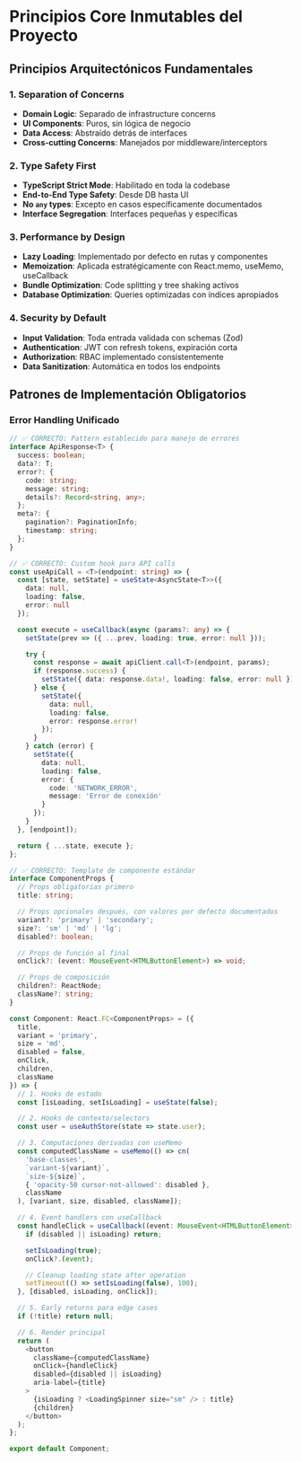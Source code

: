 # Principios Core Inmutables del Proyecto

## Principios Arquitectónicos Fundamentales

### 1. Separation of Concerns
- **Domain Logic**: Separado de infrastructure concerns
- **UI Components**: Puros, sin lógica de negocio
- **Data Access**: Abstraído detrás de interfaces
- **Cross-cutting Concerns**: Manejados por middleware/interceptors

### 2. Type Safety First
- **TypeScript Strict Mode**: Habilitado en toda la codebase
- **End-to-End Type Safety**: Desde DB hasta UI
- **No `any` types**: Excepto en casos específicamente documentados
- **Interface Segregation**: Interfaces pequeñas y específicas

### 3. Performance by Design
- **Lazy Loading**: Implementado por defecto en rutas y componentes
- **Memoization**: Aplicada estratégicamente con React.memo, useMemo, useCallback
- **Bundle Optimization**: Code splitting y tree shaking activos
- **Database Optimization**: Queries optimizadas con índices apropiados

### 4. Security by Default
- **Input Validation**: Toda entrada validada con schemas (Zod)
- **Authentication**: JWT con refresh tokens, expiración corta
- **Authorization**: RBAC implementado consistentemente
- **Data Sanitization**: Automática en todos los endpoints

## Patrones de Implementación Obligatorios

### Error Handling Unificado

```typescript
// ✅ CORRECTO: Pattern establecido para manejo de errores
interface ApiResponse<T> {
  success: boolean;
  data?: T;
  error?: {
    code: string;
    message: string;
    details?: Record<string, any>;
  };
  meta?: {
    pagination?: PaginationInfo;
    timestamp: string;
  };
}

// ✅ CORRECTO: Custom hook para API calls
const useApiCall = <T>(endpoint: string) => {
  const [state, setState] = useState<AsyncState<T>>({
    data: null,
    loading: false,
    error: null
  });

  const execute = useCallback(async (params?: any) => {
    setState(prev => ({ ...prev, loading: true, error: null }));

    try {
      const response = await apiClient.call<T>(endpoint, params);
      if (response.success) {
        setState({ data: response.data!, loading: false, error: null });
      } else {
        setState({
          data: null,
          loading: false,
          error: response.error!
        });
      }
    } catch (error) {
      setState({
        data: null,
        loading: false,
        error: {
          code: 'NETWORK_ERROR',
          message: 'Error de conexión'
        }
      });
    }
  }, [endpoint]);

  return { ...state, execute };
};

// ✅ CORRECTO: Template de componente estándar
interface ComponentProps {
  // Props obligatorias primero
  title: string;

  // Props opcionales después, con valores por defecto documentados
  variant?: 'primary' | 'secondary';
  size?: 'sm' | 'md' | 'lg';
  disabled?: boolean;

  // Props de función al final
  onClick?: (event: MouseEvent<HTMLButtonElement>) => void;

  // Props de composición
  children?: ReactNode;
  className?: string;
}

const Component: React.FC<ComponentProps> = ({
  title,
  variant = 'primary',
  size = 'md',
  disabled = false,
  onClick,
  children,
  className
}) => {
  // 1. Hooks de estado
  const [isLoading, setIsLoading] = useState(false);

  // 2. Hooks de contexto/selectors
  const user = useAuthStore(state => state.user);

  // 3. Computaciones derivadas con useMemo
  const computedClassName = useMemo(() => cn(
    'base-classes',
    `variant-${variant}`,
    `size-${size}`,
    { 'opacity-50 cursor-not-allowed': disabled },
    className
  ), [variant, size, disabled, className]);

  // 4. Event handlers con useCallback
  const handleClick = useCallback((event: MouseEvent<HTMLButtonElement>) => {
    if (disabled || isLoading) return;

    setIsLoading(true);
    onClick?.(event);

    // Cleanup loading state after operation
    setTimeout(() => setIsLoading(false), 100);
  }, [disabled, isLoading, onClick]);

  // 5. Early returns para edge cases
  if (!title) return null;

  // 6. Render principal
  return (
    <button
      className={computedClassName}
      onClick={handleClick}
      disabled={disabled || isLoading}
      aria-label={title}
    >
      {isLoading ? <LoadingSpinner size="sm" /> : title}
      {children}
    </button>
  );
};

export default Component;